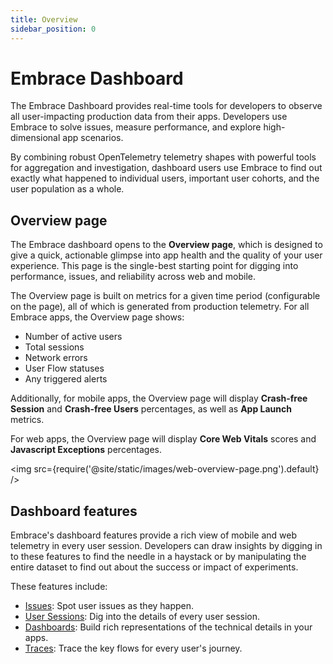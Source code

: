 ```yaml
---
title: Overview
sidebar_position: 0
---
```


# Embrace Dashboard

The Embrace Dashboard provides real-time tools for developers to observe all user-impacting production data from their apps. Developers use Embrace to solve issues, measure performance, and explore high-dimensional app scenarios.

By combining robust OpenTelemetry telemetry shapes with powerful tools for aggregation and investigation, dashboard users use Embrace to find out exactly what happened to individual users, important user cohorts, and the user population as a whole.

## Overview page

The Embrace dashboard opens to the **Overview page**, which is designed to give a quick, actionable glimpse into app health and the quality of your user experience. This page is the single-best starting point for digging into performance, issues, and reliability across web and mobile.

The Overview page is built on metrics for a given time period (configurable on the page), all of which is generated from production telemetry. For all Embrace apps, the Overview page shows:

- Number of active users
- Total sessions
- Network errors
- User Flow statuses
- Any triggered alerts

Additionally, for mobile apps, the Overview page will display **Crash-free Session** and **Crash-free Users** percentages, as well as **App Launch** metrics. 

For web apps, the Overview page will display **Core Web Vitals** scores and **Javascript Exceptions** percentages.

<img src={require('@site/static/images/web-overview-page.png').default} />

## Dashboard features

Embrace's dashboard features provide a rich view of mobile and web telemetry in every user session. Developers can draw insights by digging in to these features to find the needle in a haystack or by manipulating the entire dataset to find out about the success or impact of experiments.

These features include:

- [Issues](/product/issue-monitoring-and-work-flow.md): Spot user issues as they happen.
- [User Sessions](/product/sessions/index.md): Dig into the details of every user session.
- [Dashboards](/product/boards/index.md): Build rich representations of the technical details in your apps.
- [Traces](/product/traces/index.md): Trace the key flows for every user's journey.

<!-- TODO add to these items here -->

<!-- 
## Settings

Embrace's dashboard also provides a broad set of capabilities for engineering team management and collaboration.

These features include:
TODO give a rundown of the items here -->
